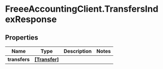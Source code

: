 # FreeeAccountingClient.TransfersIndexResponse

## Properties
Name | Type | Description | Notes
------------ | ------------- | ------------- | -------------
**transfers** | [**[Transfer]**](Transfer.md) |  | 


